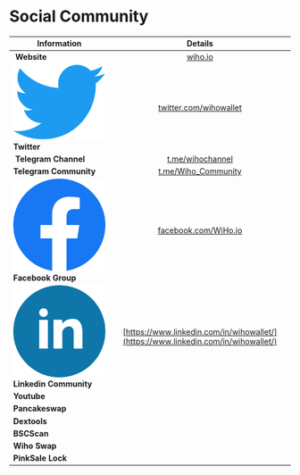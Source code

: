 # Social Community

| Information                                                                                                                                                       |                                        Details                                       |
| ----------------------------------------------------------------------------------------------------------------------------------------------------------------- | :----------------------------------------------------------------------------------: |
| <img src="https://cdn-icons-png.flaticon.com/512/975/975645.png" alt="" data-size="line"> **Website**                                                             |                              [wiho.io](https://wiho.io)                              |
| <img src="../.gitbook/assets/image (5).png" alt="" data-size="line"> **Twitter**                                                                                  |               [twitter.com/wihowallet](https://twitter.com/wihowallet)               |
| <img src="https://upload.wikimedia.org/wikipedia/commons/thumb/8/82/Telegram_logo.svg/2048px-Telegram_logo.svg.png" alt="" data-size="line"> **Telegram Channel** |       [t.me/](https://t.me/wihochannel)[wihochannel](https://t.me/wihochannel)       |
| <img src="https://cdn.pixabay.com/photo/2020/10/17/13/21/telegram-5662082__480.png" alt="" data-size="line">**Telegram Community**                                | [t.me/](https://t.me/Wiho\_Community)[Wiho\_Community](https://t.me/Wiho\_Community) |
| <img src="../.gitbook/assets/image (9).png" alt="" data-size="line"> **Facebook Group**                                                                           |               [facebook.com/WiHo.io](https://www.facebook.com/WiHo.io)               |
| <img src="../.gitbook/assets/image (18).png" alt="" data-size="line"> **Linkedin** **Community**                                                                  |  [https://www.linkedin.com/in/wihowallet/](https://www.linkedin.com/in/wihowallet/)  |
| **Youtube**                                                                                                                                                       |                                                                                      |
| **Pancakeswap**                                                                                                                                                   |                                                                                      |
| **Dextools**                                                                                                                                                      |                                                                                      |
| **BSCScan**                                                                                                                                                       |                                                                                      |
| **Wiho Swap**                                                                                                                                                     |                                                                                      |
| **PinkSale Lock**                                                                                                                                                 |                                                                                      |
